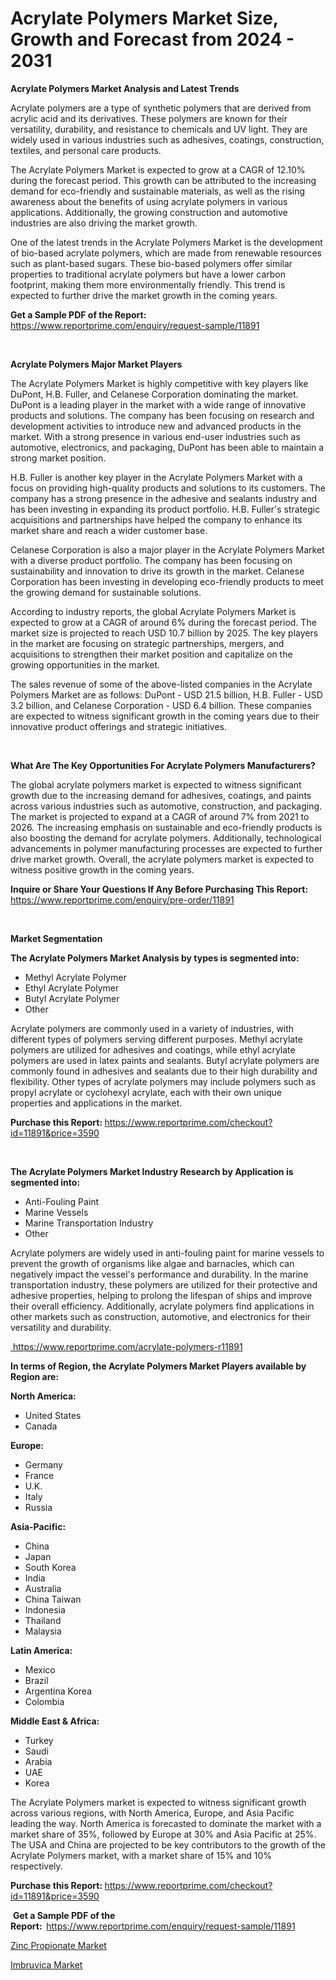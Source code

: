 <p><h1>Acrylate Polymers Market Size, Growth and Forecast from 2024 - 2031</h1></p><p><strong>Acrylate Polymers Market Analysis and Latest Trends</strong></p>
<p><p>Acrylate polymers are a type of synthetic polymers that are derived from acrylic acid and its derivatives. These polymers are known for their versatility, durability, and resistance to chemicals and UV light. They are widely used in various industries such as adhesives, coatings, construction, textiles, and personal care products.</p><p>The Acrylate Polymers Market is expected to grow at a CAGR of 12.10% during the forecast period. This growth can be attributed to the increasing demand for eco-friendly and sustainable materials, as well as the rising awareness about the benefits of using acrylate polymers in various applications. Additionally, the growing construction and automotive industries are also driving the market growth.</p><p>One of the latest trends in the Acrylate Polymers Market is the development of bio-based acrylate polymers, which are made from renewable resources such as plant-based sugars. These bio-based polymers offer similar properties to traditional acrylate polymers but have a lower carbon footprint, making them more environmentally friendly. This trend is expected to further drive the market growth in the coming years.</p></p>
<p><strong>Get a Sample PDF of the Report:&nbsp;</strong> <a href="https://www.reportprime.com/enquiry/request-sample/11891">https://www.reportprime.com/enquiry/request-sample/11891</a></p>
<p>&nbsp;</p>
<p><strong>Acrylate Polymers Major Market Players</strong></p>
<p><p>The Acrylate Polymers Market is highly competitive with key players like DuPont, H.B. Fuller, and Celanese Corporation dominating the market. DuPont is a leading player in the market with a wide range of innovative products and solutions. The company has been focusing on research and development activities to introduce new and advanced products in the market. With a strong presence in various end-user industries such as automotive, electronics, and packaging, DuPont has been able to maintain a strong market position.</p><p>H.B. Fuller is another key player in the Acrylate Polymers Market with a focus on providing high-quality products and solutions to its customers. The company has a strong presence in the adhesive and sealants industry and has been investing in expanding its product portfolio. H.B. Fuller's strategic acquisitions and partnerships have helped the company to enhance its market share and reach a wider customer base.</p><p>Celanese Corporation is also a major player in the Acrylate Polymers Market with a diverse product portfolio. The company has been focusing on sustainability and innovation to drive its growth in the market. Celanese Corporation has been investing in developing eco-friendly products to meet the growing demand for sustainable solutions.</p><p>According to industry reports, the global Acrylate Polymers Market is expected to grow at a CAGR of around 6% during the forecast period. The market size is projected to reach USD 10.7 billion by 2025. The key players in the market are focusing on strategic partnerships, mergers, and acquisitions to strengthen their market position and capitalize on the growing opportunities in the market.</p><p>The sales revenue of some of the above-listed companies in the Acrylate Polymers Market are as follows: DuPont - USD 21.5 billion, H.B. Fuller - USD 3.2 billion, and Celanese Corporation - USD 6.4 billion. These companies are expected to witness significant growth in the coming years due to their innovative product offerings and strategic initiatives.</p></p>
<p>&nbsp;</p>
<p><strong>What Are The Key Opportunities For Acrylate Polymers Manufacturers?</strong></p>
<p><p>The global acrylate polymers market is expected to witness significant growth due to the increasing demand for adhesives, coatings, and paints across various industries such as automotive, construction, and packaging. The market is projected to expand at a CAGR of around 7% from 2021 to 2026. The increasing emphasis on sustainable and eco-friendly products is also boosting the demand for acrylate polymers. Additionally, technological advancements in polymer manufacturing processes are expected to further drive market growth. Overall, the acrylate polymers market is expected to witness positive growth in the coming years.</p></p>
<p><strong>Inquire or Share Your Questions If Any Before Purchasing This Report:</strong> <a href="https://www.reportprime.com/enquiry/pre-order/11891">https://www.reportprime.com/enquiry/pre-order/11891</a></p>
<p>&nbsp;</p>
<p><strong>Market Segmentation</strong></p>
<p><strong>The Acrylate Polymers Market Analysis by types is segmented into:</strong></p>
<p><ul><li>Methyl Acrylate Polymer</li><li>Ethyl Acrylate Polymer</li><li>Butyl Acrylate Polymer</li><li>Other</li></ul></p>
<p><p>Acrylate polymers are commonly used in a variety of industries, with different types of polymers serving different purposes. Methyl acrylate polymers are utilized for adhesives and coatings, while ethyl acrylate polymers are used in latex paints and sealants. Butyl acrylate polymers are commonly found in adhesives and sealants due to their high durability and flexibility. Other types of acrylate polymers may include polymers such as propyl acrylate or cyclohexyl acrylate, each with their own unique properties and applications in the market.</p></p>
<p><strong>Purchase this Report:&nbsp;</strong><a href="https://www.reportprime.com/checkout?id=11891&price=3590">https://www.reportprime.com/checkout?id=11891&price=3590</a></p>
<p>&nbsp;</p>
<p><strong>The Acrylate Polymers Market Industry Research by Application is segmented into:</strong></p>
<p><ul><li>Anti-Fouling Paint</li><li>Marine Vessels</li><li>Marine Transportation Industry</li><li>Other</li></ul></p>
<p><p>Acrylate polymers are widely used in anti-fouling paint for marine vessels to prevent the growth of organisms like algae and barnacles, which can negatively impact the vessel's performance and durability. In the marine transportation industry, these polymers are utilized for their protective and adhesive properties, helping to prolong the lifespan of ships and improve their overall efficiency. Additionally, acrylate polymers find applications in other markets such as construction, automotive, and electronics for their versatility and durability.</p></p>
<p><a href="https://www.reportprime.com/acrylate-polymers-r11891">&nbsp;https://www.reportprime.com/acrylate-polymers-r11891</a></p>
<p><strong>In terms of Region, the Acrylate Polymers Market Players available by Region are:</strong></p>
<p>
    <p> <strong> North America: </strong>
        <ul>
            <li>United States</li>
            <li>Canada</li>
        </ul>
        </p> 
    <p> <strong> Europe: </strong>
        <ul>
            <li>Germany</li>
            <li>France</li>
            <li>U.K.</li>
            <li>Italy</li>
            <li>Russia</li>
        </ul>
        </p> 
    <p> <strong> Asia-Pacific: </strong>
        <ul>
            <li>China</li>
            <li>Japan</li>
            <li>South Korea</li>
            <li>India</li>
            <li>Australia</li>
            <li>China Taiwan</li>
            <li>Indonesia</li>
            <li>Thailand</li>
            <li>Malaysia</li>
        </ul>
        </p> 
    <p> <strong> Latin America: </strong>
        <ul>
            <li>Mexico</li>
            <li>Brazil</li>
            <li>Argentina Korea</li>
            <li>Colombia</li>
        </ul>
        </p> 
    <p> <strong> Middle East & Africa: </strong>
        <ul>
            <li>Turkey</li>
            <li>Saudi</li>
            <li>Arabia</li>
            <li>UAE</li>
            <li>Korea</li>
        </ul>
    </p>
    </p>
<p><p>The Acrylate Polymers market is expected to witness significant growth across various regions, with North America, Europe, and Asia Pacific leading the way. North America is forecasted to dominate the market with a market share of 35%, followed by Europe at 30% and Asia Pacific at 25%. The USA and China are projected to be key contributors to the growth of the Acrylate Polymers market, with a market share of 15% and 10% respectively.</p></p>
<p><strong>Purchase this Report: </strong><a href="https://www.reportprime.com/checkout?id=11891&price=3590">https://www.reportprime.com/checkout?id=11891&price=3590</a></p>
<p>&nbsp;<strong>Get a Sample PDF of the Report:&nbsp;&nbsp;</strong><a href="https://www.reportprime.com/enquiry/request-sample/11891">https://www.reportprime.com/enquiry/request-sample/11891</a></p>
<p><strong></strong></p>
<p><p><a href="https://github.com/JennyferFeil2023/Market-Research-Report-List-1/blob/main/zinc-propionate-market.md">Zinc Propionate Market</a></p><p><a href="https://view.publitas.com/reportprime-1/imbruvica-market-analysis-and-sze-forecasted-for-period-from-2024-to-2031/">Imbruvica Market</a></p></p>